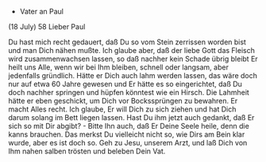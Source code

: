 + Vater an Paul

 (18 July) 58
Lieber Paul

Du hast mich recht gedauert, daß Du so vom Stein zerrissen worden bist und man Dich nähen mußte. Ich glaube aber, daß der liebe Gott das Fleisch wird zusammenwachsen lassen, so daß nachher kein Schade übrig bleibt 
Er heilt uns Alle, wenn wir bei Ihm bleiben, schnell oder langsam, aber jedenfalls gründlich. Hätte er Dich auch lahm werden lassen, das wäre doch nur auf etwa 60 Jahre gewesen und Er hätte es so eingerichtet, daß Du doch nachher springen und hüpfen könntest wie ein Hirsch. Die Lahmheit hätte er eben geschickt, um Dich vor Bockssprüngen zu bewahren. Er macht Alles recht. Ich glaube, Er will Dich zu sich ziehen und hat Dich darum solang im Bett liegen lassen. Hast Du ihm jetzt auch gedankt, daß Er sich so mit Dir abgibt? - Bitte Ihn auch, daß Er Deine Seele heile, denn die kanns brauchen. Das merkst Du vielleicht nicht so, wie Dirs am Bein klar wurde, aber es ist doch so. Geh zu Jesu, unserem Arzt, und laß Dich von Ihm nahen salben trösten und beleben
 Dein Vat.


